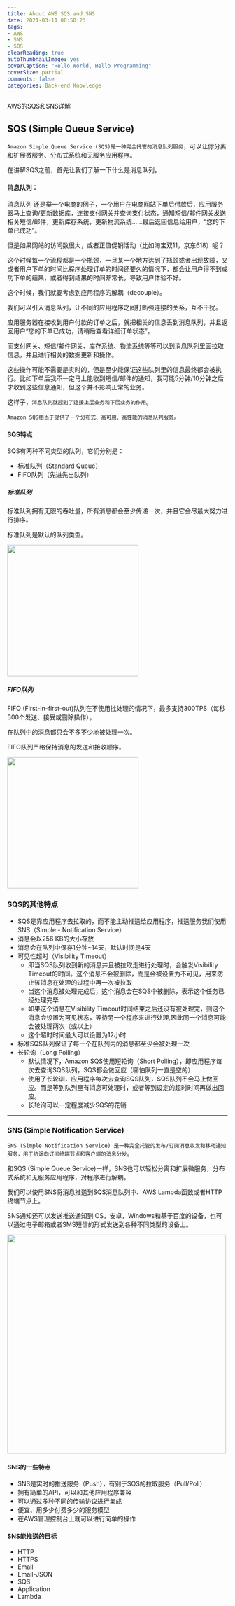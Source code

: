 ```yaml
---
title: About AWS SQS and SNS
date: 2021-03-11 00:50:23
tags:
- AWS
- SNS
- SQS
clearReading: true
autoThumbnailImage: yes
coverCaption: "Hello World, Hello Programming"
coverSize: partial
comments: false
categories: Back-end Knowledge
---
```

AWS的SQS和SNS详解
<!--more-->
## SQS (Simple Queue Service)
`Amazon Simple Queue Service (SQS)是一种完全托管的消息队列服务`，可以让你分离和扩展微服务、分布式系统和无服务应用程序。

在讲解SQS之前，首先让我们了解一下什么是消息队列。

#### 消息队列：
消息队列
还是举一个电商的例子，一个用户在电商网站下单后付款后，应用服务器马上查询/更新数据库，连接支付网关并查询支付状态，通知短信/邮件网关发送相关短信/邮件，更新库存系统，更新物流系统……最后返回信息给用户，“您的下单已成功”。

但是如果网站的访问数很大，或者正值促销活动（比如淘宝双11，京东618）呢？

这个时候每一个流程都是一个瓶颈，一旦某一个地方达到了瓶颈或者出现故障，又或者用户下单的时间比程序处理订单的时间还要久的情况下，都会让用户得不到成功下单的结果，或者得到结果的时间非常长，导致用户体验不好。

这个时候，我们就要考虑到应用程序的解耦（decouple）。

我们可以引入消息队列，让不同的应用程序之间打断强连接的关系，互不干扰。

应用服务器在接收到用户付款的订单之后，就把相关的信息丢到消息队列，并且返回用户“您的下单已成功，请稍后查看详细订单状态”。

而支付网关、短信/邮件网关、库存系统、物流系统等等可以到消息队列里面拉取信息，并且进行相关的数据更新和操作。

这些操作可能不需要是实时的，但是至少能保证这些队列里的信息最终都会被执行。比如下单后我不一定马上能收到短信/邮件的通知，我可能5分钟/10分钟之后才收到这些信息通知，但这个并不影响正常的业务。

这样子，`消息队列就起到了连接上层业务和下层业务的作用`。

`Amazon SQS相当于提供了一个分布式、高可用、高性能的消息队列服务`。

#### SQS特点
SQS有两种不同类型的队列，它们分别是：

- 标准队列（Standard Queue）
- FIFO队列（先进先出队列）

##### 标准队列
标准队列拥有无限的吞吐量，所有消息都会至少传递一次，并且它会尽最大努力进行排序。

标准队列是默认的队列类型。

<img src="./1.png" style="width: 300px">

##### FIFO队列
FIFO (First-in-first-out)队列在不使用批处理的情况下，最多支持300TPS（每秒300个发送、接受或删除操作）。

在队列中的消息都只会不多不少地被处理一次。

FIFO队列严格保持消息的发送和接收顺序。

<img src="./2.png" style="width: 300px">

### SQS的其他特点
- SQS是靠应用程序去拉取的，而不能主动推送给应用程序，推送服务我们使用SNS（Simple - Notification Service）
- 消息会以256 KB的大小存放
- 消息会在队列中保存1分钟~14天，默认时间是4天
- 可见性超时（Visibility Timeout）
    - 即当SQS队列收到新的消息并且被拉取走进行处理时，会触发Visibility Timeout的时间。这个消息不会被删除，而是会被设置为不可见，用来防止该消息在处理的过程中再一次被拉取
    - 当这个消息被处理完成后，这个消息会在SQS中被删除，表示这个任务已经处理完毕
    - 如果这个消息在Visibility Timeout时间结束之后还没有被处理完，则这个消息会设置为可见状态，等待另一个程序来进行处理,因此同一个消息可能会被处理两次（或以上）
    - 这个超时时间最大可以设置为12小时
- 标准SQS队列保证了每一个在队列内的消息都至少会被处理一次
- 长轮询（Long Polling）
    - 默认情况下，Amazon SQS使用短轮询（Short Polling），即应用程序每次去查询SQS队列，SQS都会做回应（哪怕队列一直是空的）
    - 使用了长轮训，应用程序每次去查询SQS队列，SQS队列不会马上做回应。而是等到队列里有消息可处理时，或者等到设定的超时时间再做出回应。
    - 长轮询可以一定程度减少SQS的花销

***

### SNS (Simple Notification Service)
`SNS (Simple Notification Service) 是一种完全托管的发布/订阅消息收发和移动通知服务，用于协调向订阅终端节点和客户端的消息分发`。

和SQS (Simple Queue Service)一样，SNS也可以轻松分离和扩展微服务，分布式系统和无服务应用程序，对程序进行解耦。

我们可以使用SNS将消息推送到SQS消息队列中、AWS Lambda函数或者HTTP终端节点上。

SNS通知还可以发送推送通知到IOS，安卓，Windows和基于百度的设备，也可以通过电子邮箱或者SMS短信的形式发送到各种不同类型的设备上。

<img src="./3.png" style="width: 500px">

#### SNS的一些特点
- SNS是实时的推送服务（Push），有别于SQS的拉取服务（Pull/Poll）
- 拥有简单的API，可以和其他应用程序兼容
- 可以通过多种不同的传输协议进行集成
- 便宜、用多少付费多少的服务模型
- 在AWS管理控制台上就可以进行简单的操作

#### SNS能推送的目标
- HTTP
- HTTPS
- Email
- Email-JSON
- SQS
- Application
- Lambda
